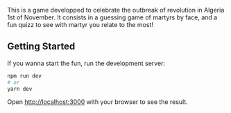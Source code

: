 This is a game developped to celebrate the outbreak of revolution in Algeria 1st of November. It consists in a guessing game of martyrs by face, and a fun quizz to see with martyr you relate to the most!

## Getting Started

If you wanna start the fun, run the development server:

```bash
npm run dev
# or
yarn dev
```

Open [http://localhost:3000](http://localhost:3000) with your browser to see the result.


